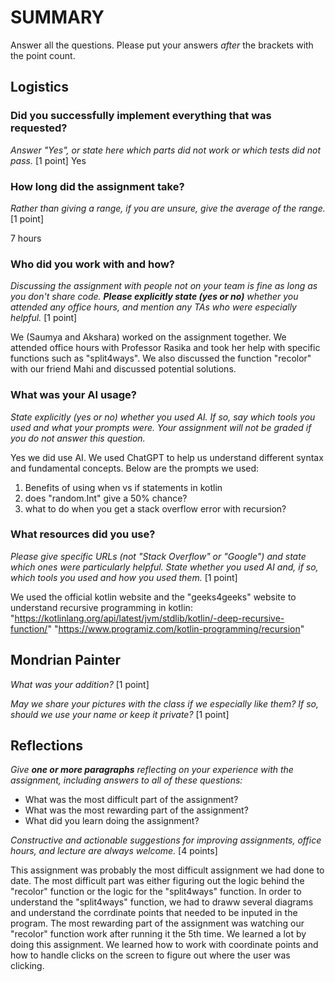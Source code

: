 # SUMMARY

Answer all the questions. Please put your answers _after_ the brackets with
the point count.

## Logistics

### Did you successfully implement everything that was requested?
_Answer "Yes", or state here which parts did not work or which tests did not
pass._ [1 point]
Yes

### How long did the assignment take?

_Rather than giving a range, if you are unsure, give the average of the range._
[1 point]

7 hours

### Who did you work with and how?

_Discussing the assignment with people not on your team is fine as long as you
don't share code. **Please explicitly state (yes or no)** whether you attended any
office hours, and mention any TAs who were especially helpful._ [1 point]

We (Saumya and Akshara) worked on the assignment together. We attended office hours with Professor Rasika and took her help with specific functions such as "split4ways".
We also discussed the function "recolor" with our friend Mahi and discussed potential solutions. 
### What was your AI usage?

_State explicitly (yes or no) whether you used AI. If so, say which tools you
used and what your prompts were. Your assignment will not be graded if you do
not answer this question._

Yes we did use AI. We used ChatGPT to help us understand different syntax and fundamental concepts. Below are the prompts we used: 
1. Benefits of using when vs if statements in kotlin
2. does "random.Int" give a 50% chance?
3. what to do when you get a stack overflow error with recursion?

### What resources did you use?

_Please give specific URLs (not "Stack Overflow" or "Google") and state which
ones were particularly helpful. State whether you used AI and, if so, which
tools you used and how you used them._ [1 point]

We used the official kotlin website and the "geeks4geeks" website to understand recursive programming in kotlin:
"https://kotlinlang.org/api/latest/jvm/stdlib/kotlin/-deep-recursive-function/"
"https://www.programiz.com/kotlin-programming/recursion"

## Mondrian Painter

_What was your addition?_ [1 point]

_May we share your pictures with the class if we especially like them?
If so, should we use your name or keep it private?_ [1 point]

## Reflections

_Give **one or more paragraphs** reflecting on your experience with the
assignment, including answers to all of these questions:_

* What was the most difficult part of the assignment?
* What was the most rewarding part of the assignment?
* What did you learn doing the assignment?

_Constructive and actionable suggestions for improving assignments, office
hours, and lecture are always welcome._
[4 points]

This assignment was probably the most difficult assignment we had done to date. The most difficult part was either figuring out the logic behind the "recolor"
function or the logic for the "split4ways" function. In order to understand the "split4ways" function, we had to draww several diagrams and understand the corrdinate points 
that needed to be inputed in the program. The most rewarding part of the assignment was watching our "recolor" function work after running it the 5th time. 
We learned a lot by doing this assignment. We learned how to work with coordinate points and how to handle clicks on the screen to figure out where the user was clicking. 



